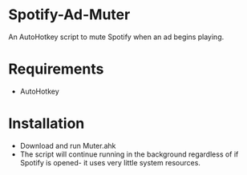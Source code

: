 # Spotify-Ad-Muter
An AutoHotkey script to mute Spotify when an ad begins playing. 

# Requirements
- AutoHotkey

# Installation
- Download and run Muter.ahk
- The script will continue running in the background regardless of if Spotify is opened- it uses very little system resources.
